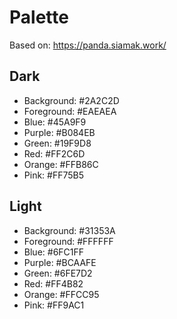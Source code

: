 # Palette

Based on: https://panda.siamak.work/


## Dark
* Background: #2A2C2D
* Foreground: #EAEAEA
* Blue: #45A9F9
* Purple: #B084EB
* Green: #19F9D8
* Red: #FF2C6D
* Orange: #FFB86C
* Pink: #FF75B5

## Light
* Background: #31353A
* Foreground: #FFFFFF
* Blue: #6FC1FF
* Purple: #BCAAFE
* Green: #6FE7D2
* Red: #FF4B82
* Orange: #FFCC95
* Pink: #FF9AC1
